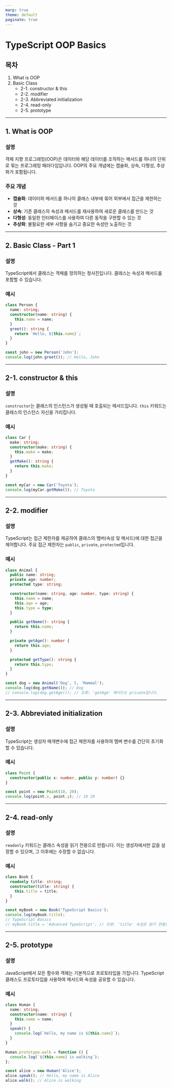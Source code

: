 ```yaml
---
marp: true
theme: default
paginate: true
---
```


# TypeScript OOP Basics

## 목차

1. What is OOP
2. Basic Class
   - 2-1. constructor & this
   - 2-2. modifier
   - 2-3. Abbreviated initialization
   - 2-4. read-only
   - 2-5. prototype

---

## 1. What is OOP

### 설명

객체 지향 프로그래밍(OOP)은 데이터와 해당 데이터를 조작하는 메서드를 하나의 단위로 묶는 프로그래밍 패러다임입니다. OOP의 주요 개념에는 캡슐화, 상속, 다형성, 추상화가 포함됩니다.

### 주요 개념

- **캡슐화**: 데이터와 메서드를 하나의 클래스 내부에 묶어 외부에서 접근을 제한하는 것
- **상속**: 기존 클래스의 속성과 메서드를 재사용하여 새로운 클래스를 만드는 것
- **다형성**: 동일한 인터페이스를 사용하여 다른 동작을 구현할 수 있는 것
- **추상화**: 불필요한 세부 사항을 숨기고 중요한 속성만 노출하는 것

---

## 2. Basic Class - Part 1

### 설명

TypeScript에서 클래스는 객체를 정의하는 청사진입니다. 클래스는 속성과 메서드를 포함할 수 있습니다.

### 예시

```typescript
class Person {
  name: string;
  constructor(name: string) {
    this.name = name;
  }
  greet(): string {
    return `Hello, ${this.name}`;
  }
}

const john = new Person('John');
console.log(john.greet()); // Hello, John
```

---

## 2-1. constructor & this

### 설명

`constructor`는 클래스의 인스턴스가 생성될 때 호출되는 메서드입니다. `this` 키워드는 클래스의 인스턴스 자신을 가리킵니다.

### 예시

```typescript
class Car {
  make: string;
  constructor(make: string) {
    this.make = make;
  }
  getMake(): string {
    return this.make;
  }
}

const myCar = new Car('Toyota');
console.log(myCar.getMake()); // Toyota
```

---

## 2-2. modifier

### 설명

TypeScript는 접근 제한자를 제공하여 클래스의 멤버(속성 및 메서드)에 대한 접근을 제어합니다. 주요 접근 제한자는 `public`, `private`, `protected`입니다.

### 예시

```typescript
class Animal {
  public name: string;
  private age: number;
  protected type: string;

  constructor(name: string, age: number, type: string) {
    this.name = name;
    this.age = age;
    this.type = type;
  }

  public getName(): string {
    return this.name;
  }

  private getAge(): number {
    return this.age;
  }

  protected getType(): string {
    return this.type;
  }
}

const dog = new Animal('Dog', 5, 'Mammal');
console.log(dog.getName()); // Dog
// console.log(dog.getAge()); // 오류: 'getAge' 메서드는 private입니다.
```

---

## 2-3. Abbreviated initialization

### 설명

TypeScript는 생성자 매개변수에 접근 제한자를 사용하여 멤버 변수를 간단히 초기화할 수 있습니다.

### 예시

```typescript
class Point {
  constructor(public x: number, public y: number) {}
}

const point = new Point(10, 20);
console.log(point.x, point.y); // 10 20
```

---

## 2-4. read-only

### 설명

`readonly` 키워드는 클래스 속성을 읽기 전용으로 만듭니다. 이는 생성자에서만 값을 설정할 수 있으며, 그 이후에는 수정할 수 없습니다.

### 예시

```typescript
class Book {
  readonly title: string;
  constructor(title: string) {
    this.title = title;
  }
}

const myBook = new Book('TypeScript Basics');
console.log(myBook.title); 
// TypeScript Basics
// myBook.title = 'Advanced TypeScript'; // 오류: 'title' 속성은 읽기 전용입니다.
```

---

## 2-5. prototype

### 설명

JavaScript에서 모든 함수와 객체는 기본적으로 프로토타입을 가집니다. TypeScript 클래스도 프로토타입을 사용하여 메서드와 속성을 공유할 수 있습니다.

### 예시

```typescript
class Human {
  name: string;
  constructor(name: string) {
    this.name = name;
  }
  speak() {
    console.log(`Hello, my name is ${this.name}`);
  }
}

Human.prototype.walk = function () {
  console.log(`${this.name} is walking`);
};

const alice = new Human('Alice');
alice.speak(); // Hello, my name is Alice
alice.walk(); // Alice is walking
```